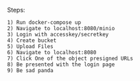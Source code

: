 Steps:

    1) Run docker-compose up
    2) Navigate to localhost:8080/minio
    3) Login with accesskey/secretkey
    4) Create bucket
    5) Upload Files
    6) Navigate to localhost:8080
    7) Click One of the object presigned URLs
    8) Be presented with the login page
    9) Be sad panda
